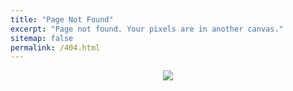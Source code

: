 ```yaml
---
title: "Page Not Found"
excerpt: "Page not found. Your pixels are in another canvas."
sitemap: false
permalink: /404.html
---
```


<p align="center">  
  <img src="https://siliconvalleygazette.com/posts/what-is-the-404-not-found-error.png"> 
</p>

